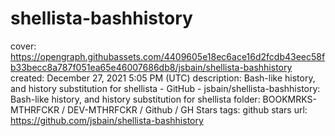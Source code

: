 # shellista-bashhistory

cover: https://opengraph.githubassets.com/4409605e18ec6ace16d2fcdb43eec58fb33becc8a787f051ea65e46007686db8/jsbain/shellista-bashhistory
created: December 27, 2021 5:05 PM (UTC)
description: Bash-like history, and history substitution for shellista - GitHub - jsbain/shellista-bashhistory: Bash-like history, and history substitution for shellista
folder: BOOKMRKS-MTHRFCKR / DEV-MTHRFCKR / Github / GH Stars
tags: github stars
url: https://github.com/jsbain/shellista-bashhistory